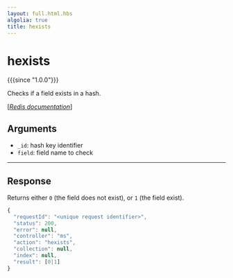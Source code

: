 ```yaml
---
layout: full.html.hbs
algolia: true
title: hexists
---
```



# hexists

{{{since "1.0.0"}}}

Checks if a field exists in a hash.

[[_Redis documentation_]](https://redis.io/commands/hexists)


## Arguments

* `_id`: hash key identifier
* `field`: field name to check

---

## Response

Returns either `0` (the field does not exist), or `1` (the field exist).

```javascript
{
  "requestId": "<unique request identifier>",
  "status": 200,
  "error": null,
  "controller": "ms",
  "action": "hexists",
  "collection": null,
  "index": null,
  "result": [0|1]
}
```

